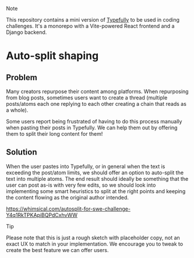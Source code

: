 > [!NOTE]
> This repository contains a mini version of [Typefully](https://typefully.com/) to be used in coding challenges. It's a monorepo with a Vite-powered React frontend and a Django backend.


# Auto-split shaping

## Problem

Many creators repurpose their content among platforms. When repurposing from blog posts, sometimes users want to create a thread (multiple posts/atoms each one replying to each other creating a chain that reads as a whole).

Some users report being frustrated of having to do this process manually when pasting their posts in Typefully. We can help them out by offering them to split their long content for them!

## Solution

When the user pastes into Typefully, or in general when the text is exceeding the post/atom limits, we should offer an option to auto-split the text into multiple atoms. The end result should ideally be something that the user can post as-is with very few edits, so we should look into implementing some smart heuristics to split at the right points and keeping the content flowing as the original author intended.

https://whimsical.com/autosplit-for-swe-challenge-Y4q1RkTPKApiBQPdCxhvWW

> [!TIP]
> Please note that this is just a rough sketch with placeholder copy, not an exact UX to match in your implementation. We encourage you to tweak to create the best feature we can offer users.
